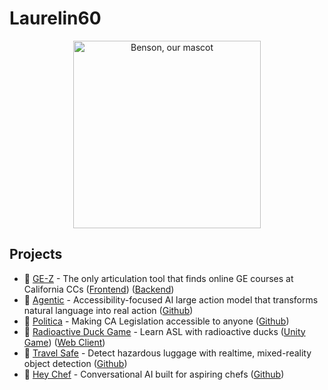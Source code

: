 # Laurelin60

<p align="center">
  <img width=300 src="https://github.com/laurelin60/.github/assets/100006999/cdbfadc9-bfd0-4202-b8fc-00f61cd726f1" alt="Benson, our mascot"
</p>

## Projects  

- 🥇 [GE-Z](https://ge-z.vercel.app/) - The only articulation tool that finds online GE courses at California CCs ([Frontend](https://github.com/laurelin60/GE-Z-Frontend)) ([Backend](https://github.com/laurelin60/GE-Z-Backend))  
- 🥇 [Agentic](https://devpost.com/software/agentic) - Accessibility-focused AI large action model that transforms natural language into real action ([Github](https://github.com/laurelin60/Agentic))
- 🏅 [Politica](https://politica-three.vercel.app) - Making CA Legislation accessible to anyone ([Github](https://github.com/laurelin60/politica))  
- 🏅 [Radioactive Duck Game](https://github.com/laurelin60/radioactive-duck-game) - Learn ASL with radioactive ducks ([Unity Game](https://github.com/laurelin60/radioactive-duck-game)) ([Web Client](https://github.com/laurelin60/radioactive-duck-game-client))
- 🥇 [Travel Safe](https://devpost.com/software/travel-safe) - Detect hazardous luggage with realtime, mixed-reality object detection ([Github](https://github.com/laurelin60/travel-safe))
- 🥈 [Hey Chef](https://devpost.com/software/hey-chef) - Conversational AI built for aspiring chefs ([Github](https://github.com/laurelin60/hey-chef))
